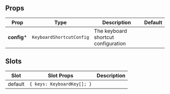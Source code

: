 <!-- This file is automatically generated, do not edit manually. -->

## Props

| Prop | Type | Description | Default |
| ---- | ---- | ----------- | ------- |
| **config*** | `KeyboardShortcutConfig` | The keyboard shortcut configuration |  |

## Slots

| Slot | Slot Props | Description |
| --------- | ---- | ----------- |
| default | `{ keys: KeyboardKey[]; }` |  |
